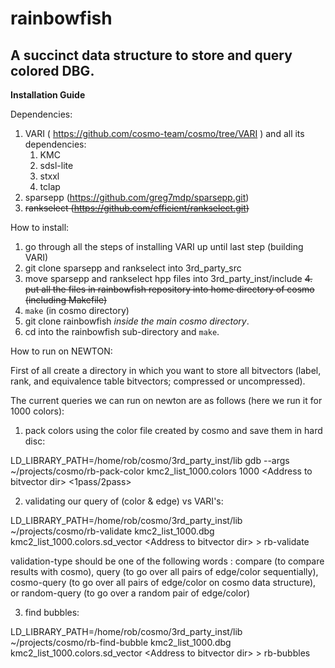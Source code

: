# rainbowfish

## A succinct data structure to store and query colored DBG.

**Installation Guide**

Dependencies:
1. VARI ( https://github.com/cosmo-team/cosmo/tree/VARI ) and all its dependencies:
	1. KMC
	2. sdsl-lite
	3. stxxl
	4. tclap
2. sparsepp (https://github.com/greg7mdp/sparsepp.git)
3. ~~rankselect (https://github.com/efficient/rankselect.git)~~

How to install:
1. go through all the steps of installing VARI up until last step (building VARI)
2. git clone sparsepp and rankselect into 3rd_party_src
3. move sparsepp and rankselect hpp files into 3rd_party_inst/include
~~4. put all the files in rainbowfish repository into home directory of cosmo (including Makefile)~~
4. `make` (in cosmo directory)
5. git clone rainbowfish *inside the main cosmo directory*.
6. cd into the rainbowfish sub-directory and `make`.

How to run on NEWTON:

First of all create a directory in which you want to store all bitvectors (label, rank, and equivalence table bitvectors; compressed or uncompressed). 

The current queries we can run on newton are as follows (here we run it for 1000 colors):
1. pack colors using the color file created by cosmo and save them in hard disc:

LD_LIBRARY_PATH=/home/rob/cosmo/3rd_party_inst/lib gdb --args ~/projects/cosmo/rb-pack-color kmc2_list_1000.colors 1000 \<Address to bitvector dir\> <1pass/2pass>

2. validating our query of (color & edge) vs VARI's:

LD_LIBRARY_PATH=/home/rob/cosmo/3rd_party_inst/lib ~/projects/cosmo/rb-validate kmc2_list_1000.dbg kmc2_list_1000.colors.sd_vector \<Address to bitvector dir\> <validation-type> > rb-validate 

validation-type should be one of the following words : compare (to compare results with cosmo), query (to go over all pairs of edge/color sequentially), cosmo-query (to go over all pairs of edge/color on cosmo data structure), or random-query (to go over a random pair of edge/color)

3. find bubbles:

LD_LIBRARY_PATH=/home/rob/cosmo/3rd_party_inst/lib ~/projects/cosmo/rb-find-bubble kmc2_list_1000.dbg kmc2_list_1000.colors.sd_vector \<Address to bitvector dir\> > rb-bubbles

